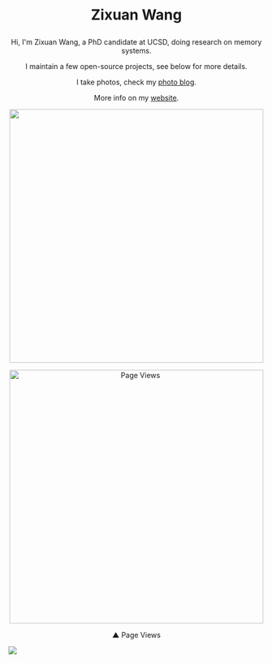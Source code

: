 <h1><p align="center">Zixuan Wang</p></h1>

<p align="center">Hi, I'm Zixuan Wang, a PhD candidate at UCSD, doing research on memory systems.</p>

<p align="center">I maintain a few open-source projects, see below for more details.</p>

<p align="center">I take photos, check my <a href="https://photos.thenetadmin.net">photo blog</a>.</p>

<p align="center">More info on my <a href="https://www.thenetadmin.net">website</a>.</p>

<p align="center"><img width=500 src="https://raw.githubusercontent.com/gist/TheNetAdmin/1bbd6cf035550d39ae7ed0b7e15a27e6/raw/github-metrics.svg"/></p>
<p align="center"><img  width=500 title="Page Views" src="https://steins-gate-visitor-count.greenhandatsjtu.repl.co/TheNetAdmin"/></p>
<p align="center">▲ Page Views</p>

![](https://hit.yhype.me/github/profile?user_id=18525442)
